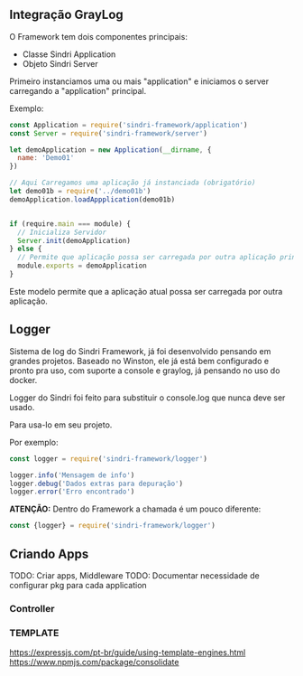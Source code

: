
## Integração GrayLog





O Framework tem dois componentes principais:

* Classe Sindri Application
* Objeto Sindri Server

Primeiro instanciamos uma ou mais "application" e iniciamos o server carregando a "application" principal.

Exemplo:

```javascript
const Application = require('sindri-framework/application')
const Server = require('sindri-framework/server')

let demoApplication = new Application(__dirname, {
  name: 'Demo01'
})

// Aqui Carregamos uma aplicação já instanciada (obrigatório)
let demo01b = require('../demo01b')
demoApplication.loadAppplication(demo01b)


if (require.main === module) {
  // Inicializa Servidor
  Server.init(demoApplication)
} else {
  // Permite que aplicação possa ser carregada por outra aplicação principal, comentar se deseja impedir este comportamento
  module.exports = demoApplication
}
```

Este modelo permite que a aplicação atual possa ser carregada por outra aplicação.


## Logger

Sistema de log do Sindri Framework, já foi desenvolvido pensando em grandes projetos.
Baseado no Winston, ele já está bem configurado e pronto pra uso, com suporte a console e graylog, já pensando no uso do docker.

Logger do Sindri foi feito para substituir o console.log que nunca deve ser usado.

Para usa-lo em seu projeto.

Por exemplo:

```javascript
const logger = require('sindri-framework/logger')

logger.info('Mensagem de info')
logger.debug('Dados extras para depuração')
logger.error('Erro encontrado')
```

**ATENÇÃO:** Dentro do Framework a chamada é um pouco diferente:

```javascript
const {logger} = require('sindri-framework/logger')
```

## Criando Apps

TODO: Criar apps, Middleware
TODO: Documentar necessidade de configurar pkg para cada application

### Controller

### TEMPLATE

https://expressjs.com/pt-br/guide/using-template-engines.html
https://www.npmjs.com/package/consolidate
